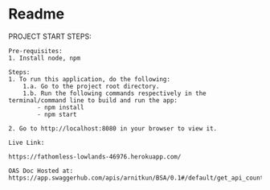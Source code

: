 # Readme

PROJECT START STEPS:

    Pre-requisites:
    1. Install node, npm

    Steps:
    1. To run this application, do the following:
        1.a. Go to the project root directory.
        1.b. Run the following commands respectively in the terminal/command line to build and run the app:
            - npm install
            - npm start
    
    2. Go to http://localhost:8080 in your browser to view it.

    Live Link: 
    
    https://fathomless-lowlands-46976.herokuapp.com/

    OAS Doc Hosted at: https://app.swaggerhub.com/apis/arnitkun/BSA/0.1#/default/get_api_countries

